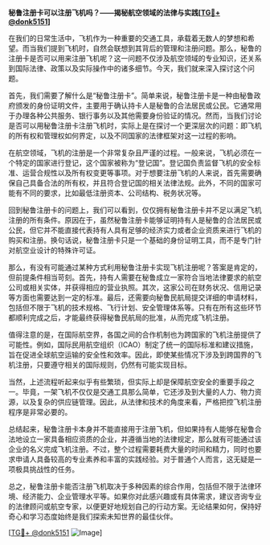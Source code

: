 **秘鲁注册卡可以注册飞机吗？——揭秘航空领域的法律与实践[[TG💪+ @donk5151](https://t.me/s/donk5151)]**

在我们的日常生活中，飞机作为一种重要的交通工具，承载着无数人的梦想和希望。而当我们提到飞机时，自然会联想到其背后的管理和注册问题。那么，秘鲁的注册卡是否可以用来注册飞机呢？这一问题不仅涉及航空领域的专业知识，还关系到国际法律、政策以及实际操作中的诸多细节。今天，我们就来深入探讨这个问题。

首先，我们需要了解什么是“秘鲁注册卡”。简单来说，秘鲁注册卡是一种由秘鲁政府颁发的身份证明文件，主要用于确认持卡人是秘鲁的合法居民或公民。它通常用于办理各种公共服务、银行事务以及其他需要身份验证的情况。然而，当我们讨论是否可以用秘鲁注册卡注册飞机时，实际上是在探讨一个更深层次的问题：即飞机的所有权和管理权如何界定，以及不同国家的法律框架对这一过程的影响。

在航空领域，飞机的注册是一个非常复杂且严谨的过程。一般来说，飞机必须在一个特定的国家进行登记，这个国家被称为“登记国”。登记国负责监督飞机的安全标准、运营合规性以及所有权变更等事项。对于想要注册飞机的人来说，首先需要确保自己具备合法的所有权，并且符合登记国的相关法律法规。此外，不同的国家可能有不同的要求，比如最低注册资本、公司结构、税务状况等。

回到秘鲁注册卡的问题上，我们可以看到，仅仅拥有秘鲁注册卡并不足以满足飞机注册的所有条件。原因在于，虽然秘鲁注册卡能够证明持有人是秘鲁的合法居民或公民，但它并不能直接代表持有人具有足够的经济实力或者企业资质来进行飞机的购买和注册。换句话说，秘鲁注册卡只是一个基础的身份证明工具，而不是专门针对航空业设计的特殊许可证。

那么，有没有可能通过某种方式利用秘鲁注册卡实现飞机注册呢？答案是肯定的，但前提条件相当苛刻。首先，持有人需要在秘鲁成立一家符合当地法律要求的航空公司或相关实体，并获得相应的营业执照。其次，这家公司在财务状况、信用记录等方面也需要达到一定的标准。最后，还需要向秘鲁民航局提交详细的申请材料，包括但不限于飞机的技术规格、飞行计划、安全管理体系等。只有在所有这些环节都顺利完成之后，才能最终获得秘鲁民航局的批准，从而完成飞机注册。

值得注意的是，在国际航空界，各国之间的合作机制也为跨国家的飞机注册提供了可能性。例如，国际民用航空组织（ICAO）制定了统一的国际标准和建议措施，旨在促进全球航空运输的安全性和效率。因此，即使某些情况下涉及到跨国界的飞机注册，只要遵守相关的国际规则，仍然有可能实现目标。

当然，上述流程听起来似乎有些繁琐，但实际上却是保障航空安全的重要手段之一。毕竟，一架飞机不仅仅是交通工具那么简单，它还涉及到大量的人力、物力资源，以及复杂的供应链管理。因此，从法律和技术的角度来看，严格把控飞机注册程序是非常必要的。

总结起来，秘鲁注册卡本身并不能直接用于注册飞机，但如果持有人能够在秘鲁合法地设立一家具备相应资质的企业，并遵循当地的法律规定，那么就有可能通过该企业的名义完成飞机注册。不过，整个过程需要耗费大量的时间和精力，同时也要求申请人具备较高的专业素养和丰富的实践经验。对于普通个人而言，这无疑是一项极具挑战性的任务。

总之，秘鲁注册卡能否注册飞机取决于多种因素的综合作用，包括但不限于法律环境、经济能力、企业管理水平等。如果你对此感兴趣或有具体需求，建议咨询专业的法律顾问或航空专家，以便更好地规划自己的行动方案。无论结果如何，保持好奇心和学习态度始终是我们探索未知世界的最佳伙伴。

[[TG💪+ @donk5151](https://t.me/s/donk5151) ![Image](https://i.postimg.cc/rwNCRYN7/Snipaste-2025-04-30-17-27-05.png)]